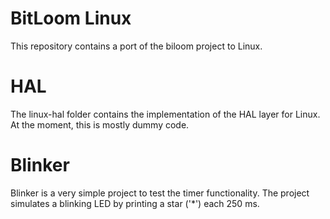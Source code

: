 # BitLoom Linux
This repository contains a port of the biloom project to Linux.

# HAL
The linux-hal folder contains the implementation of the HAL layer for Linux. At the moment, this is mostly dummy code.

# Blinker
Blinker is a very simple project to test the timer functionality. The project simulates a blinking LED by printing a star ('*') each 250 ms.

